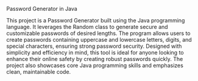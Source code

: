 Password Generator in Java




This project is a Password Generator built using the Java programming language. It leverages the Random class to generate secure and customizable passwords of desired lengths. The program allows users to create passwords containing uppercase and lowercase letters, digits, and special characters, ensuring strong password security. Designed with simplicity and efficiency in mind, this tool is ideal for anyone looking to enhance their online safety by creating robust passwords quickly. The project also showcases core Java programming skills and emphasizes clean, maintainable code.





